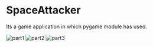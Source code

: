 # SpaceAttacker
Its a game application in which pygame module has used.

![part1](https://user-images.githubusercontent.com/35033507/73856855-16ee3380-4804-11ea-86cf-810f14bab88b.png)
![part2](https://user-images.githubusercontent.com/35033507/73856856-1786ca00-4804-11ea-9d51-54d78c37e689.png)
![part3](https://user-images.githubusercontent.com/35033507/73856857-1786ca00-4804-11ea-8961-0c5e2c1eee6f.png)

